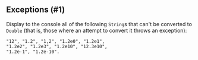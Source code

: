 ## Exceptions (#1)

Display to the console all of the following `String`s that can't be converted to
`Double` (that is, those where an attempt to convert it throws an exception):

```text
"12", "1.2", "1,2", "1.2e0", "1.2e1",
"1.2e2", "1.2e3", "1.2e10", "12.3e10",
"1.2e-1", "1.2e-10".
```
